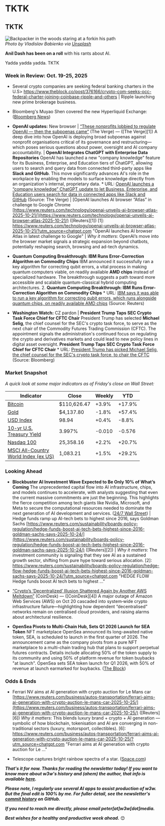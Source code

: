 # TKTK
## TKTK

![Backpacker in the woods staring at a forkin his path](https://w3w.news/img/twopaths-vladislav-babienko-2000.jpg)  
*Photo by Vladislav Babienko via [Unsplash](https://unsplash.com/@garri)*

**Anil Dash has been on a roll** with his rants about AI.

Yadda yadda yadda. TKTK <!-- Riff on his posts about OpenAI's new Atlas browser and his general advice don't be weird. -->

<!--

String...

**There is a simple answer** to one of the most burning questions about AI right now: Is it undergoing a massive bubble, or is it truly a world-changing innovation?

Yes.

We need a more balanced view that comprises both the potential and the limitations of the technology.

Lead with excellent Anil rant: https://www.anildash.com/2025/10/17/the-majority-ai-view/

Some leftover headlines from the last week or two about AI's downsides below...


- **JPMorgan to Allow Institutional Clients to Use Bitcoin and Ether as Loan Collateral** JPMorgan Chase is planning to allow its institutional clients globally to use their existing holdings of **Bitcoin (BTC) and Ether (ETH) as collateral for loans**. This marks one of the most significant steps in mainstream institutional adoption yet, legitimizing crypto assets within the world's largest investment banks and capital markets. **JPMorgan to Allow Institutional Clients to Use Bitcoin and Ether as Loan Collateral** URL: [JPMorgan plans to allow institutional clients globally to use their holdings of bitcoin and ether as collateral for loans by end of year](https://www.google.com/search?q=https://www.bloomberg.com/news/articles/2025-10-25/jpmorgan-to-accept-bitcoin-ether-as-loan-collateral) (Source: Bloomberg) <!-- Story curated by Google Gemini

- **Major Study Finds AI Chatbots Misrepresent News Content Nearly Half the Time** A new study by 22 international public service media organizations, including the BBC and NPR, found that AI assistants like ChatGPT, Copilot, and Google's Gemini systematically distort news content in 45% of responses. The research found significant sourcing problems and factual errors, raising major alarms over AI's role in information integrity as public reliance on these tools for news consumption grows. ([DW](https://www.dw.com/en/ai-chatbots-misrepresent-news-almost-half-the-time-says-major-new-study/a-74392921)) <!-- Story curated by Google Gemini

- **A new study published in the Harvard Business Review exposed a growing phenomenon called "workslop,"** which is defined as AI-generated content that lacks the substance to meaningfully advance a task. The report found that over 40% of US employees receive such content, leading researchers to conclude that rushed AI deployment without proper training is "destroying productivity." ([The Guardian](https://www.theguardian.com/business/2025/oct/12/ai-workslop-us-employees), Oct. 12, 2025) <!-- Article curated and summarized by Gemini |  The Wikimedia Foundation has reported an 8% decline in human traffic to Wikipedia between May and August 2025, citing the rise of search engines and chatbots providing direct access to Wikipedia content without sending users to the site. This trend, attributed to the growing use of generative AI and social media, has significant implications for the future of online publishing and the sustainability of content creation. ([Decrypt](https://decrypt.co/344845/wikipedia-traffic-drops-ai-answers-eat-free-encyclopedia)) <!-- Article curated by me, summarized by Leo/Llama 3.1 8B

- **OpenAI pauses deepfakes of Martin Luther King Jr. on its video tool** [https://www.theverge.com/news/801539/open-ai-sora-mlk](https://www.theverge.com/news/801539/open-ai-sora-mlk) OpenAI has temporarily suspended generation of videos featuring the civil-rights leader on its “Sora 2” video-creation tool after outrage from the King Estate and others over “disrespectful” user-generated deepfakes. The company now says it will let estates and authorised representatives opt-out of their likenesses being used. ([The Verge][1]) <!-- Link surfaced and summarized by ChagGPT.

- A recent EY survey found that more than half of large firms have incurred losses from early AI rollouts. https://www.reuters.com/business/most-companies-suffer-some-risk-related-financial-loss-deploying-ai-ey-survey-2025-10-08/ <!-- Link surfaced and summarized by ChagGPT.

- AI assistants make widespread sourcing errors, new research finds [https://www.reuters.com/business/media-telecom/ai-assistants-make-widespread-errors-about-news-new-research-shows-2025-10-21/](https://www.reuters.com/business/media-telecom/ai-assistants-make-widespread-errors-about-news-new-research-shows-2025-10-21/) ([Reuters][4]) *Why it matters*: As AI becomes more embedded in workflows (news, search, assistance) the “trust” and “accuracy” aspects are coming into sharper focus — relevant for enterprise and consumer contexts. [4]: https://www.reuters.com/business/media-telecom/ai-assistants-make-widespread-errors-about-news-new-research-shows-2025-10-21/?utm_source=chatgpt.com "AI assistants make widespread errors about the news, new ..."  <!-- Curated by ChagGPT.

- **Experts warn that the growing use of AI in clinical settings could create an intractable "blame game" for medical failings.** The introduction of AI-powered tools for diagnosis and care raises complex legal issues, as patients may face significant barriers in demonstrating fault due to a lack of transparency into the AI's internal workings and a challenge in proposing a reasonable alternative design. The report, which came out of a summit hosted by the *Journal of the American Medical Association (JAMA)*, highlights the need for dedicated funding to properly assess AI tool performance in real-world clinical use. ([The Guardian](https://www.theguardian.com/technology/2025/oct/13/ai-tools-medical-health-liability-artificial-intelligence)) <!-- Article curated and summarized by Gemini

- **Sora deepfakes raise broader ethical & legal alarm**
  [https://www.theguardian.com/technology/2025/oct/17/openai-sora-ai-videos-dead-celebrities](https://www.theguardian.com/technology/2025/oct/17/openai-sora-ai-videos-dead-celebrities)
  A deeper dive into the controversy: not just the MLK case but how AI-video tools are resurrecting deceased public figures, raising questions of post-mortem rights, consent, free-speech and platform responsibility. ([The Guardian][2]) <!-- Link surfaced and summarized by ChagGPT.

- In NYT op-ed, AI founder says chatbots are a waste of AI's real potential. https://www.nytimes.com/2025/10/16/opinion/ai-specialized-potential.html

- **The deployment of "agentic AI" is accelerating, with robots and automated systems now operating completely autonomously in major enterprises.** Companies like Amazon are integrating over 1,000 AI-based services, and an AI agent for a major financial services firm reportedly increased claims won by 13% with "no human in the loop". This shift, which also includes countries like Albania giving an AI a seat at the cabinet table, has raised the International Monetary Fund’s (IMF) estimate of jobs "highly exposed to AI" to 40% globally and 60% in industrialized nations. ([Der Spiegel](https://www.spiegel.de/international/business/winners-and-losers-of-the-ai-revolution-artificial-intelligence-is-radically-changing-the-employment-landscape-a-77b505e4-401b-448b-8593-b5fbef4054f2)) <!-- Article curated and summarized by Gemini

- **Oracle Stock Drops Amid Investor Concerns Over OpenAI Revenue Reliance** Shares of Oracle sank after its quarterly update, despite projecting robust sales growth, as some Wall Street analysts expressed concerns about the company's reliance on revenue from OpenAI and other major customers for its AI infrastructure buildout. The company is collaborating with OpenAI and SoftBank on the "Stargate" AI infrastructure project, and the market reaction highlights volatility surrounding the concentrated nature of generative AI spending. [[Markets News, Oct. 17, 2025: Stocks Close Higher to Conclude Volatile Week](https://www.investopedia.com/dow-jones-today-10172025-11831706)] <!-- Article curated and summarized by Gemini

-->

### Week in Review: Oct. 19-25, 2025

- Several crypto companies are seeking federal banking charters in the U.S> https://www.theblock.co/post/376166/crypto-com-seeks-occ-federal-charter-joining-coinbase-ripple-and-others <!-- Story curated by me. --> | Ripple launching new prime brokerage business. <!-- Link TK -->

- Bloomberg's Muyao Shen covered the new Hyperliquid Exchange: ([Bloomberg News](https://www.msn.com/en-gb/money/video/hyperliquid-little-known-crypto-powerhouse/vi-AA1OUiHC#details))

- **OpenAI updates:** New browser <!-- Link TK --> | [“These nonprofits lobbied to regulate OpenAI — then the subpoenas came”](https://www.theverge.com/ai-artificial-intelligence/801994/openai-subpoenas-intimidation-tactics-nonprofits-elon-musk-restructuring) (The Verge) — ([The Verge][1]) A deep dive into how OpenAI is deploying broad subpoenas against nonprofit organisations critical of its governance and restructuring—which poses serious questions about power, oversight and AI company accountability. <!-- Story curated by ChatGPT --> | **OpenAI Integrates ChatGPT with Enterprise Data Repositories** OpenAI has launched a new "company knowledge" feature for its Business, Enterprise, and Education tiers of ChatGPT, allowing users to search and query data from connected third-party apps like **Slack and GitHub**. This move significantly advances AI's role in the workplace by enabling the models to surface knowledge directly from an organization's internal, proprietary data.        * URL: [OpenAI launches a “company knowledge” ChatGPT update to let Business, Enterprise, and Education users search for data in connected apps like Slack and GitHub](https://www.google.com/search?q=https://www.theverge.com/2025/10/24/24301550/openai-chatgpt-enterprise-company-knowledge-slack-github-search) (Source: The Verge) <!-- Story curated by Google Gemini --> |  [OpenAI launches AI browser “Atlas” in challenge to Google Chrome [https://www.reuters.com/technology/openai-unveils-ai-browser-atlas-2025-10-21/](https://www.reuters.com/technology/openai-unveils-ai-browser-atlas-2025-10-21/) ([Reuters][1]) [1]: https://www.reuters.com/technology/openai-unveils-ai-browser-atlas-2025-10-21/?utm_source=chatgpt.com "OpenAI launches AI browser Atlas in latest challenge to Google" | *Why it matters*: OpenAI’s move into the browser market signals a strategic expansion beyond chatbots, potentially reshaping search, browsing and ad-tech dynamics. <!-- Curated by ChagGPT. -->

- **Quantum Computing Breakthrough: IBM Runs Error-Correction Algorithm on Commodity Chips** IBM announced it successfully ran a key algorithm for correcting qubit errors, a vital process in making quantum computers viable, on readily available **AMD chips** instead of specialized hardware. The breakthrough suggests a path toward more accessible and scalable quantum-classical hybrid computing architectures. 2.  **Quantum Computing Breakthrough: IBM Runs Error-Correction Algorithm on Commodity Chips** * URL: [IBM says it was able to run a key algorithm for correcting qubit errors, which runs alongside quantum chips, on readily available AMD chips](https://www.google.com/search?q=https://www.reuters.com/technology/ibm-runs-quantum-error-correction-algorithm-on-amd-chips-2025-10-25/) (Source: Reuters) <!-- Story curated by Google Gemini -->

- **Washington Watch:** CZ pardon <!-- Link TK --> | **President Trump Taps SEC Crypto Task Force Chief for CFTC Chair** President Trump has selected **Michael Selig**, the chief counsel for the SEC's crypto task force, to serve as the next chair of the Commodity Futures Trading Commission (CFTC). The appointment signals the administration's continued focus on regulating the crypto and derivatives markets and could lead to new policy lines in digital asset oversight. **President Trump Taps SEC Crypto Task Force Chief for CFTC Chair** * URL: [President Trump has picked Michael Selig, the chief counsel for the SEC's crypto task force, to chair the CFTC](https://www.google.com/search?q=https://www.bloomberg.com/news/articles/2025-10-24/trump-picks-sec-crypto-task-force-s-selig-to-run-cftc-report) (Source: Bloomberg) <!-- Story curated by Google Gemini -->

<!--

Other candidates...

- [“$268 M Crypto Project Shutters Operations Amid Market Pain”](https://finance.yahoo.com/news/kadena-pulls-plug-268m-crypto-080215819.html) (Yahoo Finance / via crypto-reporting) — ([Yahoo Finance][5]) The Kadena network announced it is ceasing business operations and active network maintenance—though the blockchain remains live for miners/validators. A significant domino in crypto infrastructure as market pressures mount. <!-- Story curated by ChatGPT

- [“Crypto traders eye major events to relieve market woes”](https://www.coindesk.com/markets/2025/10/16/crypto-traders-eye-major-events-to-relieve-market-woes-crypto-week-ahead) (CoinDesk) — ([CoinDesk][6])
A preview of upcoming unlocks, DAO proposals and key conferences (e.g., token unlocks for ZRO, Scroll, etc) that could inject volatility or momentum into the crypto markets, signalling the “calendar risk” side of blockchain investing. <!-- Story curated by ChatGPT

- **Cisco Study: Only 13% of Global Enterprises Are ‘AI-Ready’ for Scaled Deployment** The Cisco 2025 AI Readiness Index revealed that while virtually all businesses are experimenting with AI, only 13% are truly prepared to deploy and scale AI solutions with measurable value. The report suggests most companies face significant gaps in critical areas like data quality, security, talent, and governance, indicating that the path from AI pilot to enterprise transformation remains highly challenging. [Link](https://dig.watch/updates/new-cisco-study-shows-most-companies-arent-ai-ready) <!-- Story curated by Google Gemini

- **Bitcoin Climbs Above $110,000 as Market Shakes Off Massive Liquidation Event** After a week dominated by market volatility and a historic, multi-billion-dollar liquidation event, Bitcoin demonstrated resilience by climbing back above the critical $110,000 price level. The recovery signals that long-term investor interest and institutional buying power are mitigating the impact of short-term leveraged trading shocks. [Watch These Bitcoin Price Levels as Cryptocurrency Is Back Above $110,000](https://www.investopedia.com/watch-these-bitcoin-price-levels-as-cryptocurrency-is-back-above-usd110k-11832665)  <!-- Story curated by Google Gemini

- You can learn more about how major financial institutions are leveraging AI in this video: [Case Study: AI Saving 100,000 Hours Each Week](https://www.youtube.com/watch?v=VM91rlUD7q4).  <!-- Story curated by Google Gemini

- [“Major federation of unions calls for ‘worker-centered AI’ future”](https://www.theverge.com/ai-artificial-intelligence/799850/afl-cio-workers-first-initiative-ai) (The Verge) — ([The Verge][2]) The AFL‑CIO (representing ~15 million U.S. workers) unveiled a new initiative demanding stronger transparency, protections and worker bargaining around AI systems—signalling labour’s growing voice in the AI policy frontier. <!-- Story curated by ChatGPT

- **Strategy (MicroStrategy) Boosts Bitcoin Holdings with Latest $18.8 Million Purchase** The publicly traded software firm Strategy (formerly MicroStrategy) continues to solidify its position as the largest corporate holder of Bitcoin, acquiring an additional 168 BTC for approximately $18.8 million. The purchase brings its total holdings to over 640,000 BTC, reinforcing the company's long-term conviction in Bitcoin as a strategic treasury asset. [Link](https://www.theblock.co/post/375256/strategy-bitcoin-latest-btc-buy)  <!-- Story curated by Google Gemini

- **Bioweapon Detection AI Startup Valthos Raises $30M from OpenAI and Founders Fund** New York-based Valthos, a company developing artificial intelligence tools to detect and prevent AI-enabled biological weapons attacks, raised **$30 million** in funding. The round included high-profile investors like **OpenAI, Founders Fund, and Lux Capital**, underscoring the growing investor focus on AI safety and security. 3.  **Bioweapon Detection AI Startup Valthos Raises $30M from OpenAI and Founders Fund**  * URL: [New York-based Valthos, which is developing AI tools to detect and prevent AI-enabled bioweapon attacks, raised $30M from OpenAI, Founders Fund, and Lux Capital](https://www.google.com/search?q=https://www.bloomberg.com/news/articles/2025-10-25/valthos-raises-30-million-to-fight-ai-bioweapons) (Source: Bloomberg) <!-- Story curated by Google Gemini

- **Adobe Held Acquisition Talks for AI Video Avatar Generator Synthesia** Adobe reportedly held discussions to acquire Synthesia, an AI startup that generates video avatars of people, in a deal that could value the company around **$3 billion**. While the talks did not result in a deal, the news highlights the accelerating pace of M&A activity among established software giants aiming to capture the nascent generative video market. 4.  **Adobe Held Acquisition Talks for AI Video Avatar Generator Synthesia** URL: [Adobe held talks to acquire Synthesia, which makes AI tools that generate video avatars of people, for \~$3B](https://www.google.com/search?q=https://www.theinformation.com/articles/adobe-held-talks-to-acquire-synthesia-for-3b) (Source: The Information - *Note: While a subscription is required for full access, The Information is a high-quality, reputable tech news source*) <!-- Story curated by Google Gemini

- ETH whales and sharks show renewed confidence; analyst projects $10K path for Ether [https://www.coindesk.com/markets/2025/10/25/eth-usd10k-path-projected-by-analyst-as-ether-whales-and-sharks-show-signs-of-confidence](https://www.coindesk.com/markets/2025/10/25/eth-usd10k-path-projected-by-analyst-as-ether-whales-and-sharks-show-signs-of-confidence) ([CoinDesk][7]) *Why it matters*: On-chain signals from large holders are often seen as leading indicators in crypto markets — helpful for your audience’s sentiment/market trend view. [7]: https://www.coindesk.com/markets/2025/10/25/eth-usd10k-path-projected-by-analyst-as-ether-whales-and-sharks-show-signs-of-confidence?utm_source=chatgpt.com "ETH $10K Path Projected by Analyst as Ether Whales ..."  <!-- Curated by ChagGPT.

- Bitmine Immersion Technologies’s Tom Lee sees crypto rally into year-end, S&P 500 may also climb [https://www.coindesk.com/markets/2025/10/25/bitmine-s-tom-lee-sees-crypto-rally-into-year-end-says-s-and-p-500-could-climb-another-10](https://www.coindesk.com/markets/2025/10/25/bitmine-s-tom-lee-sees-crypto-rally-into-year-end-says-s-and-p-500-could-climb-another-10) — updated Oct 25 2025 ([CoinDesk][8]) *Why it matters*: This ties crypto not just to itself but to broader financial markets — helps make the newsletter relevant to readers tracking macro + tech cross-overs. [8]: https://www.coindesk.com/markets/2025/10/25/bitmine-s-tom-lee-sees-crypto-rally-into-year-end-says-s-and-p-500-could-climb-another-10?utm_source=chatgpt.com "Tom Lee's Year-End Playbook for Crypto and U.S. Stocks"  <!-- Curated by ChagGPT.

- Bitcoin holds ~$111K as the “Uptober” rally stalls [https://www.coindesk.com/markets/2025/10/25/xrp-leads-gains-on-ripple-moves-bitcoin-holds-usd111k-as-uptober-dud-heads-for-last-week](https://www.coindesk.com/markets/2025/10/25/xrp-leads-gains-on-ripple-moves-bitcoin-holds-usd111k-as-uptober-dud-heads-for-last-week) ([CoinDesk][9]) [9]: https://www.coindesk.com/markets/2025/10/25/xrp-leads-gains-on-ripple-moves-bitcoin-holds-usd111k-as-uptober-dud-heads-for-last-week?utm_source=chatgpt.com "Bitcoin Holds $111K as 'Uptober' Dud Heads for Last Week" *Why it matters*: Provides current context for crypto assets — consolidation, resistance levels and market mood are crucial for readers trying to interpret risk/return in the space.  <!-- Curated by ChagGPT.

- **Zelle Weighs Stablecoin Integration to Expand Payment Network Abroad** Zelle, the popular peer-to-peer payment network used by over a hundred U.S. banks, is reportedly considering integrating **stablecoins** to expand its trillion-dollar payment network abroad. This move could drastically increase the reach and utility of stablecoins by embedding them directly into a major traditional financial infrastructure. **Zelle Weighs Stablecoin Integration to Expand Payment Network Abroad** URL: [Zelle weighs stablecoin integration to expand its trillion-dollar payments network abroad](https://www.google.com/search?q=https://www.theblock.co/post/306732/zelle-stablecoin-integration-payments-network-abroad) (Source: The Block)<!-- Story curated by Google Gemini

- Apple Inc. begins shipping AI servers from its Houston factory [https://www.reuters.com/business/apple-begins-shipping-ai-servers-houston-factory-2025-10-23/](https://www.reuters.com/business/apple-begins-shipping-ai-servers-houston-factory-2025-10-23/) ([Reuters][3]) *Why it matters*: This shows hardware + infrastructure maturity in the AI stack — Apple bringing AI compute in-house, which has implications for data privacy, control and edge/cloud architectures. [3]: https://www.reuters.com/business/apple-begins-shipping-ai-servers-houston-factory-2025-10-23/?utm_source=chatgpt.com "Apple begins shipping AI servers from Houston factory"  <!-- Curated by ChagGPT.

- Kyrgyzstan launches national stablecoin, sets up crypto reserve: CZ [https://www.coindesk.com/policy/2025/10/25/kyrgyzstan-launches-national-stablecoin-sets-up-cryptocurrency-reserve-cz](https://www.coindesk.com/policy/2025/10/25/kyrgyzstan-launches-national-stablecoin-sets-up-cryptocurrency-reserve-cz) ([CoinDesk][5]) *Why it matters*: A sovereign state issuing its own stablecoin + crypto-reserve is a strong signal of Web3/crypto entering national-scale infrastructure — interesting for regulation, geopolitics, and adoption. [5]: https://www.coindesk.com/policy/2025/10/25/kyrgyzstan-launches-national-stablecoin-sets-up-cryptocurrency-reserve-cz?utm_source=chatgpt.com "Kyrgyzstan Launches National Stablecoin, Sets Up ..."  <!-- Curated by ChagGPT.

-->

### Market Snapshot

*A quick look at some major indicators as of Friday's close on Wall Street:* <!-- See spreadsheet at https://docs.google.com/spreadsheets/d/11XuSerOv1DG7vFWAkwoXehOe4G4xDMm6LSNL7SAL4vA/edit?gid=1586624920#gid=1586624920 -->

<table>

  <thead>
    <tr>
      <th>Indicator</th>
      <th>Close</th>
      <th>Weekly</th>
      <th>YTD</th>
    </tr>
  </thead>
  <tbody>
    <tr>
      <td><a href="https://coinmarketcap.com/currencies/bitcoin/">Bitcoin</a></td>
      <td>$110,626.47</td>
      <td>+3.9%</td>
      <td>+17.9%</td>
    </tr>
    <tr>
      <td><a href="https://finance.yahoo.com/quote/GC%3DF?p=GC%253DF">Gold</a></td>
      <td>$4,137.80</td>
      <td>-1.8%</td>
      <td>+57.4%</td>
    </tr>
    <tr>
      <td><a href="https://finance.yahoo.com/quote/DX-Y.NYB?p=DX-Y.NYB&.tsrc=fin-srch">USD Index</a></td>
      <td>98.94</td>
      <td>+0.4%</td>
      <td>-8.8%</td>
    </tr>
    <tr>
      <td><a href="https://finance.yahoo.com/quote/%5ETNX/">10-yr U.S. <br>Treasury Yield</a></td>
      <td>3.997%</td>
      <td>-0.010</td>
      <td>-0.576</td>
    </tr>
    <tr>
      <td><a href="https://finance.yahoo.com/quote/%5ENDX/components?p=%255ENDX">Nasdaq 100</a></td>
      <td>25,358.16</td>
      <td>+2.2%</td>
      <td>+20.7%</td>
    </tr>
    <tr>
      <td><a href="https://www.msci.com/indexes/index/899901">MSCI All-Country <br>World Index (ex US)</a></td>
      <td>1,083.21</td>
      <td>+1.5%</td>
      <td>+29.2%</td>
    </tr>
  </tbody>
</table>

### Looking Ahead

- **Blockbuster AI Investment Wave Expected to Be Only 10% of What’s Coming** The unprecedented capital flow into AI infrastructure, chips, and models continues to accelerate, with analysts suggesting that even the current massive commitments are just the beginning. This highlights the fierce competition among tech giants like Nvidia, Microsoft, and Meta to secure the computational resources needed to dominate the next generation of AI development and services. ([24/7 Wall Street](https://247wallst.com/investing/2025/10/22/blockbuster-40b-ai-investment-is-only-10-of-whats-coming-nvda-msft-meta-blk-big-40-billion-bet-in-ai/)) <!-- Story curated by Google Gemini --> | Hedge funds ramp up AI-tech bets to highest since 2016, says Goldman Sachs [https://www.reuters.com/sustainability/boards-policy-regulation/hedge-funds-boost-ai-tech-bets-highest-since-2016-goldman-sachs-says-2025-10-24/](https://www.reuters.com/sustainability/boards-policy-regulation/hedge-funds-boost-ai-tech-bets-highest-since-2016-goldman-sachs-says-2025-10-24/) ([Reuters][2]) |  *Why it matters*: The investment community is signaling that they see AI as a sustained growth sector, shifting from pure hype toward serious allocation.  [2]: https://www.reuters.com/sustainability/boards-policy-regulation/hedge-flow-hedge-funds-boost-ai-tech-bets-highest-since-2016-goldman-sachs-says-2025-10-24/?utm_source=chatgpt.com "HEDGE FLOW Hedge funds boost AI tech bets to highest ..."  <!-- Curated by ChagGPT. -->

- [“Crypto’s ‘Decentralized’ Illusion Shattered Again by Another AWS Meltdown”](https://www.coindesk.com/news-analysis/2025/10/21/crypto-s-decentralized-illusion-shattered-again-by-another-aws-meltdown) (CoinDesk) — ([CoinDesk][4])   A major outage of Amazon Web Services (AWS) on Oct 20 cascaded into system‐wide crypto infrastructure failure—highlighting how dependent “decentralised” networks remain on centralised cloud providers, and raising alarms about architectural resilience. <!-- Story curated by ChatGPT -->

- **OpenSea Pivots to Multi-Chain Hub, Sets Q1 2026 Launch for SEA Token** NFT marketplace OpenSea announced its long-awaited native token, SEA, is scheduled to launch in the first quarter of 2026. The announcement came as the company pivots from a pure NFT marketplace to a multi-chain trading hub that plans to support perpetual futures contracts. Details include allocating 50% of the token supply to its community and using 50% of platform revenue for token buybacks "at launch". OpenSea sets SEA token launch for Q1 2026, with 50% of revenue at launch earmarked for buybacks. <!-- A leftover item from last week. Article curated and summarized by Gemini --> ([The Block](https://www.theblock.co/post/375195/opensea-sets-sea-token-launch-for-q1-2026-with-50-of-revenue-at-launch-earmarked-for-buybacks))

### Odds & Ends

<!--

Leftover string from last week...

- New study in JAMA re: kids and social media. ([Fast Company](https://www.fastcompany.com/91421943/social-media-could-be-shaping-how-kids-brains-learn-and-not-for-the-better))

- Ronan Day-Lewis called his father Daniel by his character's name while filming. Says it felt "natural." OK, dude. Whatever...  ([Variety](https://variety.com/2025/film/news/anemone-director-ronan-day-lewis-daniel-day-lewis-method-acting-1236537026/))

- Uri Bram on throwing a good party https://www.atvbt.com/21-facts-about-throwing-good-parties/?ref=thebrowser.com

- **NHL Reaches Multi-Year Licensing Agreement with Prediction Markets Kalshi and Polymarket** In a significant move toward mainstream acceptance, the National Hockey League (NHL) has signed licensing deals with prediction platforms Kalshi and Polymarket. The agreements allow the platforms to use the league's intellectual property, including team logos and official data, for their offerings, showcasing how major professional sports are integrating with Web3-adjacent financial services. [NHL reaches multi-year licensing agreement with prediction markets Kalshi and Polymarket: WSJ](https://www.google.com/search?q=https://www.theblock.co/latest/242253/nhl-reaches-multi-year-licensing-agreement-with-prediction-markets-kalshi-and-polymarket-wsj)  <!-- Story curated by Google Gemini

-->

- Ferrari NV aims at AI generation with crypto auction for Le Mans car [https://www.reuters.com/business/autos-transportation/ferrari-aims-ai-generation-with-crypto-auction-le-mans-car-2025-10-25/](https://www.reuters.com/business/autos-transportation/ferrari-aims-ai-generation-with-crypto-auction-le-mans-car-2025-10-25/) ([Reuters][6]) *Why it matters*: This blends luxury brand + crypto + AI generation — symbolic of how blockchain, tokenisation and AI are converging in non-traditional sectors (luxury, motorsport, collectibles). [6]: https://www.reuters.com/business/autos-transportation/ferrari-aims-ai-generation-with-crypto-auction-le-mans-car-2025-10-25/?utm_source=chatgpt.com "Ferrari aims at AI generation with crypto auction for Le ..."  <!-- Curated by ChagGPT. -->

- Telescope captures bright rainbow spectra of a star. ([Space.com](https://www.space.com/astronomy/telescope-sees-binary-stars-beautiful-rainbow-spectra-space-photo-of-the-day-for-oct-2-2025))

_**That's it for now. Thanks for reading the newsletter today! If you want to know more about w3w's history and (ahem) the author, that info is available [here](https://w3wnews.substack.com/about).**_

_**Please note, I regularly use several AI apps to assist production of w3w. But the final edit is 100% by me. For fuller detail, see the newsletter's [commit history](https://github.com/peteramckay/w3wnewsletter/commits) on GitHub.**_

_**If you need to reach me directly, please email peter[at]w3w[dot]media.**_

_**Best wishes for a healthy and productive week ahead.**_ 😊
